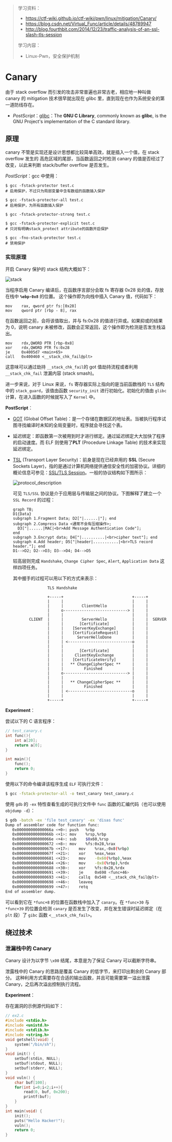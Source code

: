 > 学习资料：
>
> - https://ctf-wiki.github.io/ctf-wiki/pwn/linux/mitigation/Canary/
> - https://blog.csdn.net/Virtual_Func/article/details/48789947
> - http://blog.fourthbit.com/2014/12/23/traffic-analysis-of-an-ssl-slash-tls-session
>
> 学习内容：
>
> - Linux-Pwn，安全保护机制

# Canary

由于 stack overflow 而引发的攻击非常普遍也非常古老，相应地一种叫做 canary 的 mitigation 技术很早就出现在 glibc 里，直到现在也作为系统安全的第一道防线存在。

- *PostScript*：[glibc](https://en.wikipedia.org/wiki/GNU_C_Library)：The **GNU C Library**, commonly known as **glibc**, is the GNU Project's implementation of the C standard library.

## 原理

canary 不管是实现还是设计思想都比较简单高效，就是插入一个值，在 stack overflow 发生的 高危区域的尾部，当函数返回之时检测 canary 的值是否经过了改变，以此来判断 stack/buffer overflow 是否发生。

*PostScript*：gcc 中使用：

```shell
$ gcc -fstack-protector test.c
# 启用保护，不过只为局部变量中含有数组的函数插入保护

$ gcc -fstack-protector-all test.c
# 启用保护，为所有函数插入保护

$ gcc -fstack-protector-strong test.c

$ gcc -fstack-protector-explicit test.c
# 只对有明确stack_protect attribute的函数开启保护

$ gcc -fno-stack-protector test.c
# 禁用保护
```

### 实现原理

开启 Canary 保护的 stack 结构大概如下：

![stack](canary.svg)

当程序启用 Canary 编译后，在函数序言部分会取 fs 寄存器 0x28 处的值，存放在栈中 **`%ebp-0x8`** 的位置。 这个操作即为向栈中插入 Canary 值，代码如下：

```assembly
mov    rax, qword ptr fs:[0x28]
mov    qword ptr [rbp - 8], rax
```

在函数返回之前，会将该值取出，并与 fs:0x28 的值进行异或。如果抑或的结果为 0，说明 canary 未被修改，函数会正常返回，这个操作即为检测是否发生栈溢出。

```assembly
mov    rdx,QWORD PTR [rbp-0x8]
xor    rdx,QWORD PTR fs:0x28
je     0x4005d7 <main+65>
call   0x400460 <__stack_chk_fail@plt>
```

这意味可以通过劫持 `__stack_chk_fail`的 got 值劫持流程或者利用 `__stack_chk_fail` 泄漏内容 (stack smash)。

进一步来说，对于 Linux 来说，`fs` 寄存器实际上指向的是当前函数栈的 `TLS` 结构中的 `stack_guard`，该值由函数 `security_init` 进行初始化。初始化的值由 `glibc` 计算，在进入函数的时候就写入了 `Kernel` 中。

**PostScript**：

- [GOT](https://en.wikipedia.org/wiki/Global_Offset_Table) (Global Offset Table)：是一个存储在数据区的地址表。当被执行程序试图寻找编译时未知的全局变量时，程序就会寻找这个表。

- 延迟绑定：即函数第一次被用到时才进行绑定。通过延迟绑定大大加快了程序的启动速度。而 ELF 则使用了**PLT** (Procedure Linkage Table) 的技术来实现延迟绑定。

- [TSL](https://en.wikipedia.org/wiki/Transport_Layer_Security) (Transport Layer Security)：前身是现在已经弃用的 **SSL** (Secure Sockets Layer)，指的是通过计算机网络提供通信安全性的加密协议。详细的概论信息可参见：[SSL/TLS Session](http://blog.fourthbit.com/2014/12/23/traffic-analysis-of-an-ssl-slash-tls-session)。一般的协议结构如下图所示：

  ![protocol_description](protocol_description.png)

  可见 `TLS/SSL` 协议是介于应用层与传输层之间的协议。下图解释了建立一个 `SSL Record` 的过程：

  ```mermaid
  graph TB;
  D1{Data}
  subgraph 1.Fragment Data; D2["|......|"]; end
  subgraph 2.Compress Data <通常不会有压缩操作>;
  	D3["|......|MAC|<br>Add Message Authentication Code"];
  end
  subgraph 3.Encrypt data; D4["|..........|<br>cipher text"]; end
  subgraph 4.Add header; D5["|header|...........|<br>TLS record header."]; end
  D1-->D2; D2-->D3; D3-->D4; D4-->D5
  ```

  较高层则完成 `Handshake`, `Change Cipher Spec`, `Alert`, `Application Data` 这样四项任务。

  其中握手的过程可以用以下的方式来表示：

  ```text
                 TLS Handshake
  
                 +-----+                              +-----+
                 |     |                              |     |
                 |     |        ClientHello           |     |
                 |     o----------------------------> |     |
                 |     |                              |     |
         CLIENT  |     |        ServerHello           |     |  SERVER
                 |     |       [Certificate]          |     |
                 |     |    [ServerKeyExchange]       |     |
                 |     |    [CertificateRequest]      |     |
                 |     |      ServerHelloDone         |     |
                 |     | <----------------------------o     |
                 |     |                              |     |
                 |     |       [Certificate]          |     |
                 |     |     ClientKeyExchange        |     |
                 |     |    [CertificateVerify]       |     |
                 |     |   ** ChangeCipherSpec **     |     |
                 |     |         Finished             |     |
                 |     o----------------------------> |     |
                 |     |                              |     |
                 |     |   ** ChangeCipherSpec **     |     |
                 |     |         Finished             |     |
                 |     | <----------------------------o     |
                 |     |                              |     |
                 +-----+                              +-----+
  ```


**Experiment**：

尝试以下的 C 语言程序：

```c
// test_canary.c
int func(){
	int a[20];
	return a[0];
}

int main(){
	func();
	return 0;
}
```

使用以下的命令编译该程序生成 `ELF` 可执行文件：

```bash
$ gcc -fstack-protector-all -o test_canary test_canary.c
```

使用 `gdb` 的 `-ex` 特性查看生成的可执行文件中 `func` 函数的汇编代码（也可以使用 `objdump -d`）：

```bash
$ gdb -batch -ex 'file test_canary' -ex 'disas func'
Dump of assembler code for function func:
   0x000000000000066a <+0>:	push   %rbp
   0x000000000000066b <+1>:	mov    %rsp,%rbp
   0x000000000000066e <+4>:	sub    $0x60,%rsp
   0x0000000000000672 <+8>:	mov    %fs:0x28,%rax
   0x000000000000067b <+17>:	mov    %rax,-0x8(%rbp)
   0x000000000000067f <+21>:	xor    %eax,%eax
   0x0000000000000681 <+23>:	mov    -0x60(%rbp),%eax
   0x0000000000000684 <+26>:	mov    -0x8(%rbp),%rdx
   0x0000000000000688 <+30>:	xor    %fs:0x28,%rdx
   0x0000000000000691 <+39>:	je     0x698 <func+46>
   0x0000000000000693 <+41>:	callq  0x540 <__stack_chk_fail@plt>
   0x0000000000000698 <+46>:	leaveq 
   0x0000000000000699 <+47>:	retq   
End of assembler dump.
```

可以看到它在 `*func+8` 的位置在函数栈中加入了 `canary`。在 `*func+30` 与 `*func+39` 的位置会检测 `canary` 是否发生了改变，并在发生错误时延迟绑定（在 `plt` 段）了 `gibc` 函数 `<__stack_chk_fail>`。

## 绕过技术

### 泄漏栈中的 Canary

Canary 设计为以字节 `\x00` 结尾，本意是为了保证 Canary 可以截断字符串。 

泄露栈中的 Canary 的思路是覆盖 Canary 的低字节，来打印出剩余的 Canary 部分。 这种利用方式需要存在合适的输出函数，并且可能需要第一溢出泄露 Canary，之后再次溢出控制执行流程。

**Experiment**：

存在漏洞的示例源代码如下：

```c
// ex2.c
#include <stdio.h>
#include <unistd.h>
#include <stdlib.h>
#include <string.h>
void getshell(void) {
    system("/bin/sh");
}
void init() {
    setbuf(stdin, NULL);
    setbuf(stdout, NULL);
    setbuf(stderr, NULL);
}
void vuln() {
    char buf[100];
    for(int i=0;i<2;i++){
        read(0, buf, 0x200);
        printf(buf);
    }
}
int main(void) {
    init();
    puts("Hello Hacker!");
    vuln();
    return 0;
}
```

